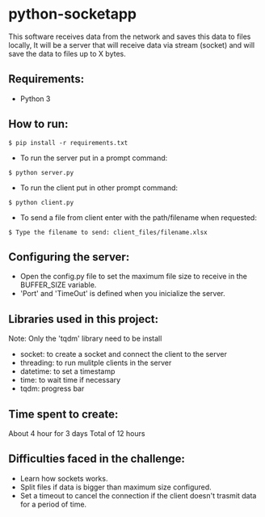 # python-socketapp
This software receives data from the network and saves this data to files locally, It will be a server that will receive data via stream (socket) and will save the data to files up to X bytes.

## Requirements:
* Python 3

## How to run:
```
$ pip install -r requirements.txt
```
* To run the server put in a prompt command:
```
$ python server.py
```
* To run the client put in other prompt command:
```
$ python client.py
```
* To send a file from client enter with the path/filename when requested:
```
$ Type the filename to send: client_files/filename.xlsx
```
## Configuring the server:
* Open the config.py file to set the maximum file size to receive in the BUFFER_SIZE variable.
* 'Port' and 'TimeOut' is defined when you inicialize the server.

## Libraries used in this project:
Note: Only the 'tqdm' library need to be install
* socket: to create a socket and connect the client to the server
* threading: to run mulitple clients in the server
* datetime: to set a timestamp
* time: to wait time if necessary
* tqdm: progress bar

## Time spent to create:
About 4 hour for 3 days
Total of 12 hours

## Difficulties faced in the challenge:
* Learn how sockets works.
* Split files if data is bigger than maximum size configured.
* Set a timeout to cancel the connection if the client doesn't trasmit data for a period of time.

